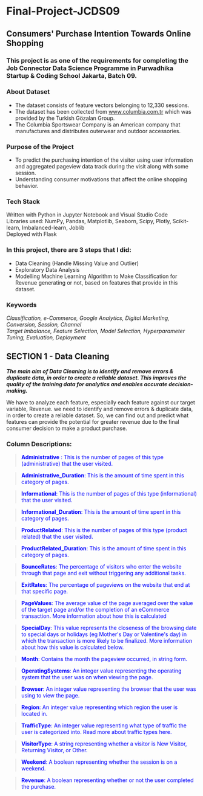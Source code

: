 # Final-Project-JCDS09

## Consumers' Purchase Intention Towards Online Shopping

### This project is as one of the requirements for completing the Job Connector Data Science Programme in Purwadhika Startup & Coding School Jakarta, Batch 09.

### About Dataset
- The dataset consists of feature vectors belonging to 12,330 sessions.
- The dataset has been collected from www.columbia.com.tr which was provided by the Turkish Gözalan Group. 
- The Columbia Sportswear Company is an American company that manufactures and distributes outerwear and outdoor accessories.

### Purpose of the Project
- To predict the purchasing intention of the visitor using user information and aggregated pageview data track during the visit along with some session.
- Understanding consumer motivations that affect the online shopping behavior.

### Tech Stack
Written with Python in Jupyter Notebook and Visual Studio Code<br>
Libraries used: NumPy, Pandas, Matplotlib, Seaborn, Scipy, Plotly, Scikit-learn, Imbalanced-learn, Joblib<br>
Deployed with Flask

### In this project, there are 3 steps that I did:

- Data Cleaning (Handle Missing Value and Outlier)
- Exploratory Data Analysis
- Modelling Machine Learning Algorithm to Make Classification for Revenue generating or not, based on features that provide in this dataset.

### Keywords
  *Classification, e-Commerce, Google Analytics, Digital Marketing, Conversion, Session, Channel*<br>
  *Target Imbalance, Feature Selection, Model Selection, Hyperparameter Tuning, Evaluation, Deployment*

## SECTION 1 - Data Cleaning

***The main aim of Data Cleaning is to identify and remove errors & duplicate data, in order to create a reliable dataset. This improves the quality of the training data for analytics and enables accurate decision-making.*** 

   We have to analyze each feature, especially each feature against our target variable, Revenue. we need to identify and remove errors & duplicate data, in        order to create a reliable dataset. So, we can find out and predict what features can provide the potential for greater revenue due to the final consumer decision to make a product purchase.

### Column Descriptions:

   ><font color=blue> **Administrative** : This is the number of pages of this type (administrative) that the user visited.

   ><font color=blue>**Administrative_Duration**: This is the amount of time spent in this category of pages.

   ><font color=blue>**Informational**: This is the number of pages of this type (informational) that the user visited.

   ><font color=blue>**Informational_Duration**: This is the amount of time spent in this category of pages.

   ><font color=blue>**ProductRelated**: This is the number of pages of this type (product related) that the user visited.

   ><font color=blue>**ProductRelated_Duration**: This is the amount of time spent in this category of pages.

   ><font color=blue>**BounceRates**: The percentage of visitors who enter the website through that page and exit without triggering any additional tasks.

   ><font color=blue>**ExitRates**: The percentage of pageviews on the website that end at that specific page.

   ><font color=blue>**PageValues**: The average value of the page averaged over the value of the target page and/or the completion of an eCommerce transaction. More information about how this is calculated

   ><font color=blue>**SpecialDay**: This value represents the closeness of the browsing date to special days or holidays (eg Mother's Day or Valentine's day) in which the transaction is more likely to be finalized. More information about how this value is calculated below.

   ><font color=blue>**Month**: Contains the month the pageview occurred, in string form.

   ><font color=blue>**OperatingSystems**: An integer value representing the operating system that the user was on when viewing the page.

   ><font color=blue>**Browser**: An integer value representing the browser that the user was using to view the page.

   ><font color=blue>**Region**: An integer value representing which region the user is located in.

   ><font color=blue>**TrafficType**: An integer value representing what type of traffic the user is categorized into. Read more about traffic types here.

   ><font color=blue>**VisitorType**: A string representing whether a visitor is New Visitor, Returning Visitor, or Other.

   ><font color=blue>**Weekend**: A boolean representing whether the session is on a weekend.

   ><font color=blue>**Revenue**: A boolean representing whether or not the user completed the purchase.















































